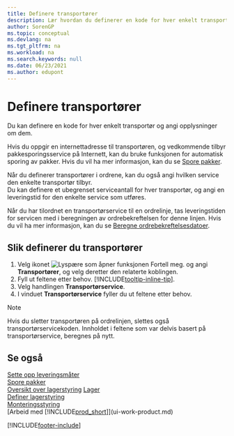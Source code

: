 ```yaml
---
title: Definere transportører
description: Lær hvordan du definerer en kode for hver enkelt transportør og angir beskrivende informasjon om hver av dem og hvilke tjenester de tilbyr.
author: SorenGP
ms.topic: conceptual
ms.devlang: na
ms.tgt_pltfrm: na
ms.workload: na
ms.search.keywords: null
ms.date: 06/23/2021
ms.author: edupont
---
```

# <a name="set-up-shipping-agents"></a><a name="set-up-shipping-agents"></a>Definere transportører
Du kan definere en kode for hver enkelt transportør og angi opplysninger om dem.  

Hvis du oppgir en internettadresse til transportøren, og vedkommende tilbyr pakkesporingsservice på Internett, kan du bruke funksjonen for automatisk sporing av pakker. Hvis du vil ha mer informasjon, kan du se [Spore pakker](sales-how-track-packages.md).

Når du definerer transportører i ordrene, kan du også angi hvilken service den enkelte transportør tilbyr.  
Du kan definere et ubegrenset serviceantall for hver transportør, og angi en leveringstid for den enkelte service som utføres.  

Når du har tilordnet en transportørservice til en ordrelinje, tas leveringstiden for servicen med i beregningen av ordrebekreftelsen for denne linjen. Hvis du vil ha mer informasjon, kan du se [Beregne ordrebekreftelsesdatoer](sales-how-to-calculate-order-promising-dates.md).

## <a name="to-set-up-a-shipping-agent"></a><a name="to-set-up-a-shipping-agent"></a>Slik definerer du transportører
1.  Velg ikonet ![Lyspære som åpner funksjonen Fortell meg.](media/ui-search/search_small.png "Fortell hva du vil gjøre") og angi **Transportører**, og velg deretter den relaterte koblingen.  
2.  Fyll ut feltene etter behov. [!INCLUDE[tooltip-inline-tip](includes/tooltip-inline-tip_md.md)].  
3.  Velg handlingen **Transportørservice**.
4. I vinduet **Transportørservice** fyller du ut feltene etter behov.

> [!NOTE]  
>  Hvis du sletter transportøren på ordrelinjen, slettes også transportørservicekoden. Innholdet i feltene som var delvis basert på transportørservice, beregnes på nytt.  

## <a name="see-also"></a><a name="see-also"></a>Se også
[Sette opp leveringsmåter](sales-how-set-up-shipment-methods.md)  
[Spore pakker](sales-how-track-packages.md)    
[Oversikt over lagerstyring](design-details-warehouse-management.md)
[Lager](inventory-manage-inventory.md)  
[Definer lagerstyring](warehouse-setup-warehouse.md)     
[Monteringsstyring](assembly-assemble-items.md)    
[Arbeid med [!INCLUDE[prod_short](includes/prod_short.md)]](ui-work-product.md)  


[!INCLUDE[footer-include](includes/footer-banner.md)]
